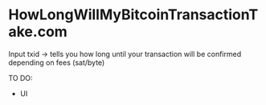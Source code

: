 # HowLongWillMyBitcoinTransactionTake.com
Input txid -> tells you how long until your transaction will be confirmed depending on fees (sat/byte)

TO DO:

* UI
